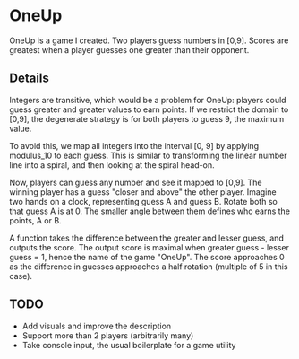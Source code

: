 # OneUp
OneUp is a game I created. Two players guess numbers in [0,9]. Scores are greatest when a player guesses one greater than their opponent.

## Details
Integers are transitive, which would be a problem for OneUp: players could guess greater and greater values to earn points. If we restrict the domain to [0,9], the degenerate strategy is for both players to guess 9, the maximum value.

To avoid this, we map all integers into the interval [0, 9] by applying modulus_10 to each guess. This is similar to transforming the linear number line into a spiral, and then looking at the spiral head-on. 

Now, players can guess any number and see it mapped to [0,9]. The winning player has a guess "closer and above" the other player. Imagine two hands on a clock, representing guess A and guess B. Rotate both so that guess A is at 0. The smaller angle between them defines who earns the points, A or B.

A function takes the difference between the greater and lesser guess, and outputs the score. The output score is maximal when greater guess - lesser guess = 1, hence the name of the game "OneUp". The score approaches 0 as the difference in guesses approaches a half rotation (multiple of 5 in this case).

## TODO

* Add visuals and improve the description
* Support more than 2 players (arbitrarily many)
* Take console input, the usual boilerplate for a game utility
